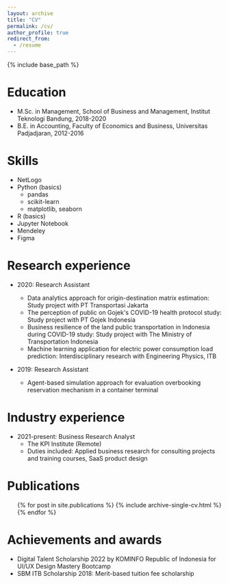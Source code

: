 ```yaml
---
layout: archive
title: "CV"
permalink: /cv/
author_profile: true
redirect_from:
  - /resume
---
```


{% include base_path %}

Education
======
* M.Sc. in Management, School of Business and Management, Institut Teknologi Bandung, 2018-2020
* B.E. in Accounting, Faculty of Economics and Business, Universitas Padjadjaran, 2012-2016

Skills
======
* NetLogo
* Python (basics)
  * pandas
  * scikit-learn
  * matplotlib, seaborn
* R (basics)
* Jupyter Notebook
* Mendeley
* Figma

Research experience
======
* 2020: Research Assistant
  * Data analytics approach for origin-destination matrix estimation: Study project with PT Transportasi Jakarta
  * The perception of public on Gojek's COVID-19 health protocol study: Study project with PT Gojek Indonesia
  * Business resilience of the land public transportation in Indonesia during COVID-19 study: Study project with The Ministry of Transportation Indonesia
  * Machine learning application for electric power consumption load prediction: Interdisciplinary research with Engineering Physics, ITB

* 2019: Research Assistant
  * Agent-based simulation approach for evaluation overbooking reservation mechanism in a container terminal 

Industry experience
======
* 2021-present: Business Research Analyst
  * The KPI Institute (Remote)
  * Duties included: Applied business research for consulting projects and  training courses, SaaS product design
  
Publications
======
  <ul>{% for post in site.publications %}
    {% include archive-single-cv.html %}
  {% endfor %}</ul>
  
Achievements and awards
======
* Digital Talent Scholarship 2022 by KOMINFO Republic of Indonesia for UI/UX Design Mastery Bootcamp
* SBM ITB Scholarship 2018: Merit-based tuition fee scholarship
